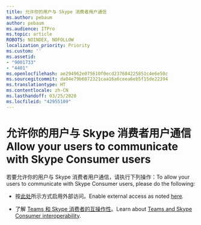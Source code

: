 ```yaml
---
title: 允许你的用户与 Skype 消费者用户通信
ms.author: pebaum
author: pebaum
ms.audience: ITPro
ms.topic: article
ROBOTS: NOINDEX, NOFOLLOW
localization_priority: Priority
ms.custom: ''
ms.assetid:
- "9001733"
- "4401"
ms.openlocfilehash: ae294962e075610f0ecd237684225851c4e6e50c
ms.sourcegitcommit: da04e79b6072321caa16a6ceea6eb5f15de22394
ms.translationtype: HT
ms.contentlocale: zh-CN
ms.lasthandoff: 03/25/2020
ms.locfileid: "42955109"
---
```

# <a name="allow-your-users-to-communicate-with-skype-consumer-users"></a><span data-ttu-id="1545f-102">允许你的用户与 Skype 消费者用户通信</span><span class="sxs-lookup"><span data-stu-id="1545f-102">Allow your users to communicate with Skype Consumer users</span></span>

<span data-ttu-id="1545f-103">若要允许你的用户与 Skype 消费者用户通信，请执行下列操作：</span><span class="sxs-lookup"><span data-stu-id="1545f-103">To allow your users to communicate with Skype Consumer users, please do the following:</span></span>

- <span data-ttu-id="1545f-104">按[此处](https://docs.microsoft.com/microsoftteams/manage-external-access#allow-or-block-domains)所示方式启用外部访问。</span><span class="sxs-lookup"><span data-stu-id="1545f-104">Enable external access as noted [here](https://docs.microsoft.com/microsoftteams/manage-external-access#allow-or-block-domains).</span></span>

- <span data-ttu-id="1545f-105">了解 [Teams 和 Skype 消费者的互操作性](https://docs.microsoft.com/microsoftteams/teams-skype-interop)。</span><span class="sxs-lookup"><span data-stu-id="1545f-105">Learn about [Teams and Skype Consumer interoperability](https://docs.microsoft.com/microsoftteams/teams-skype-interop).</span></span>
